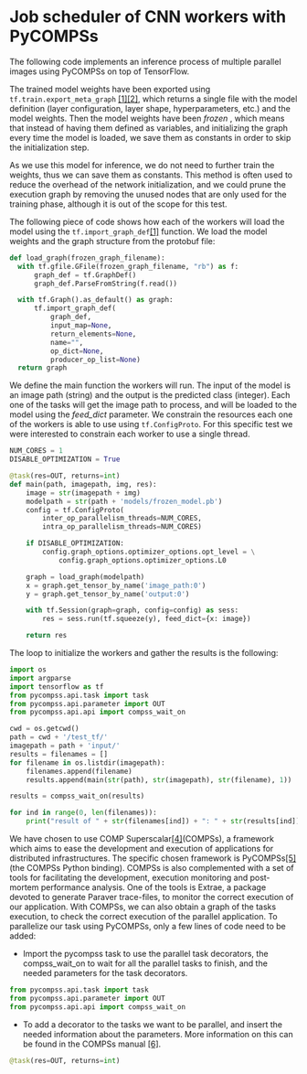 # Job scheduler of CNN workers with PyCOMPSs

The following code implements an inference process of multiple parallel images
using PyCOMPSs on top of TensorFlow.

The trained model weights have been exported using `tf.train.export_meta_graph`
[[1]][API][[2]][howto], which returns a single file with the model definition
(layer configuration, layer shape, hyperparameters, etc.) and the model weights.
Then the model weights have been *frozen* , which means that instead of having
them defined as variables, and initializing the graph every time the model is
loaded, we save them as constants in order to skip the initialization step.

As we use this model for inference, we do not need to further train the weights,
thus we can save them as constants. This method is often used to reduce the
overhead of the network initialization, and we could prune the execution graph by
removing the unused nodes that are only used for the training phase, although it
is out of the scope for this test.

The following piece of code shows how each of the workers will load the model
using the `tf.import_graph_def`[[1]][API2] function. We load the model weights
and the graph structure from the protobuf file:

```python
def load_graph(frozen_graph_filename):
  with tf.gfile.GFile(frozen_graph_filename, "rb") as f:
      graph_def = tf.GraphDef()
      graph_def.ParseFromString(f.read())

  with tf.Graph().as_default() as graph:
      tf.import_graph_def(
          graph_def,
          input_map=None,
          return_elements=None,
          name="",
          op_dict=None,
          producer_op_list=None)
  return graph
```

We define the main function the workers will run. The input of the model is an
image path (string) and the output is the predicted class (integer). Each one of
the tasks will get the image path to process, and will be loaded to the model
using the *feed_dict* parameter. We constrain the resources each one of the
workers is able to use using `tf.ConfigProto`. For this specific test we were
interested to constrain each worker to use a single thread.

```python
NUM_CORES = 1
DISABLE_OPTIMIZATION = True

@task(res=OUT, returns=int)
def main(path, imagepath, img, res):
    image = str(imagepath + img)
    modelpath = str(path + 'models/frozen_model.pb')
    config = tf.ConfigProto(
        inter_op_parallelism_threads=NUM_CORES,
        intra_op_parallelism_threads=NUM_CORES)

    if DISABLE_OPTIMIZATION:
        config.graph_options.optimizer_options.opt_level = \
            config.graph_options.optimizer_options.L0

    graph = load_graph(modelpath)
    x = graph.get_tensor_by_name('image_path:0')
    y = graph.get_tensor_by_name('output:0')

    with tf.Session(graph=graph, config=config) as sess:
        res = sess.run(tf.squeeze(y), feed_dict={x: image})

    return res
```

The loop to initialize the workers and gather the results is the following:

```python
import os
import argparse
import tensorflow as tf
from pycompss.api.task import task
from pycompss.api.parameter import OUT
from pycompss.api.api import compss_wait_on

cwd = os.getcwd()
path = cwd + '/test_tf/'
imagepath = path + 'input/'
results = filenames = []
for filename in os.listdir(imagepath):
    filenames.append(filename)
    results.append(main(str(path), str(imagepath), str(filename), 1))

results = compss_wait_on(results)

for ind in range(0, len(filenames)):
    print("result of " + str(filenames[ind]) + ": " + str(results[ind]))
```
We have chosen to use COMP Superscalar[[4]][COMPSs](COMPSs), a framework which aims to ease the development and execution of applications for distributed infrastructures. The specific chosen framework is PyCOMPSs[[5]][PyCOMPSs] (the COMPSs Python binding). COMPSs is also complemented with a set of tools for facilitating the development, execution monitoring and post-mortem performance analysis. One of the tools is Extrae, a package devoted to generate Paraver trace-files, to monitor the correct execution of our application. With COMPSs, we can also obtain a graph of the tasks execution, to check the correct execution of the parallel application.
To parallelize our task using PyCOMPSs, only a few lines of code need to be added:
- Import the pycompss task to use the parallel task decorators, the compss_wait_on to wait for all the parallel tasks to finish, and the needed parameters for the task decorators.
```python
from pycompss.api.task import task
from pycompss.api.parameter import OUT
from pycompss.api.api import compss_wait_on
```
- To add a decorator to the tasks we want to be parallel, and insert the needed information about the parameters. More information on this can be found in the COMPSs manual [[6]][COMPSsManual].
```python
@task(res=OUT, returns=int)
```
[API]: https://www.tensorflow.org/api_docs/python/state_ops/exporting_and_importing_meta_graphs#export_meta_graph
[API2]: https://www.tensorflow.org/api_docs/python/framework/utility_functions#import_graph_def
[howto]: https://www.tensorflow.org/how_tos/meta_graph/
[COMPSs]: https://www.bsc.es/research-and-development/software-and-apps/software-list/comp-superscalar/documentation
[PyCOMPSs]: http://journals.sagepub.com/doi/abs/10.1177/1094342015594678
[COMPSsManual]: http://compss.bsc.es/releases/compss/latest/docs/COMPSs_User_Manual_App_Development.pdf?tracked=true

